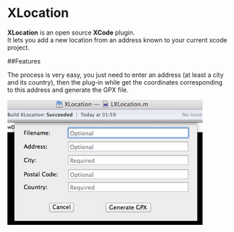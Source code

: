 # XLocation

**XLocation** is an open source **XCode** plugin.
<br />
It lets you add a new location from an address known to your current xcode project.
<br />

##Features

The process is very easy, you just need to enter an address (at least a city and its country), then the plug-in while get the coordinates corresponding to this address and generate the GPX file.

![demo](screens/main.PNG)
